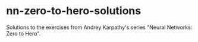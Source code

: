 # nn-zero-to-hero-solutions
Solutions to the exercises from Andrey Karpathy's series "Neural Networks: Zero to Hero".

